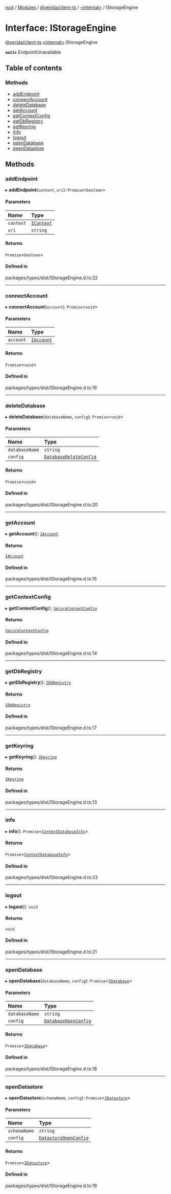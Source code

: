 [root](../README.md) / [Modules](../modules.md) / [@verida/client-ts](../modules/verida_client_ts.md) / [<internal\>](../modules/verida_client_ts._internal_.md) / IStorageEngine

# Interface: IStorageEngine

[@verida/client-ts](../modules/verida_client_ts.md).[<internal\>](../modules/verida_client_ts._internal_.md).IStorageEngine

**`emits`** EndpointUnavailable

## Table of contents

### Methods

- [addEndpoint](verida_client_ts._internal_.IStorageEngine.md#addendpoint)
- [connectAccount](verida_client_ts._internal_.IStorageEngine.md#connectaccount)
- [deleteDatabase](verida_client_ts._internal_.IStorageEngine.md#deletedatabase)
- [getAccount](verida_client_ts._internal_.IStorageEngine.md#getaccount)
- [getContextConfig](verida_client_ts._internal_.IStorageEngine.md#getcontextconfig)
- [getDbRegistry](verida_client_ts._internal_.IStorageEngine.md#getdbregistry)
- [getKeyring](verida_client_ts._internal_.IStorageEngine.md#getkeyring)
- [info](verida_client_ts._internal_.IStorageEngine.md#info)
- [logout](verida_client_ts._internal_.IStorageEngine.md#logout)
- [openDatabase](verida_client_ts._internal_.IStorageEngine.md#opendatabase)
- [openDatastore](verida_client_ts._internal_.IStorageEngine.md#opendatastore)

## Methods

### addEndpoint

▸ **addEndpoint**(`context`, `uri`): `Promise`<`boolean`\>

#### Parameters

| Name | Type |
| :------ | :------ |
| `context` | [`IContext`](verida_client_ts._internal_.IContext.md) |
| `uri` | `string` |

#### Returns

`Promise`<`boolean`\>

#### Defined in

packages/types/dist/IStorageEngine.d.ts:22

___

### connectAccount

▸ **connectAccount**(`account`): `Promise`<`void`\>

#### Parameters

| Name | Type |
| :------ | :------ |
| `account` | [`IAccount`](verida_client_ts._internal_.IAccount.md) |

#### Returns

`Promise`<`void`\>

#### Defined in

packages/types/dist/IStorageEngine.d.ts:16

___

### deleteDatabase

▸ **deleteDatabase**(`databaseName`, `config`): `Promise`<`void`\>

#### Parameters

| Name | Type |
| :------ | :------ |
| `databaseName` | `string` |
| `config` | [`DatabaseDeleteConfig`](verida_client_ts._internal_.DatabaseDeleteConfig.md) |

#### Returns

`Promise`<`void`\>

#### Defined in

packages/types/dist/IStorageEngine.d.ts:20

___

### getAccount

▸ **getAccount**(): [`IAccount`](verida_client_ts._internal_.IAccount.md)

#### Returns

[`IAccount`](verida_client_ts._internal_.IAccount.md)

#### Defined in

packages/types/dist/IStorageEngine.d.ts:15

___

### getContextConfig

▸ **getContextConfig**(): [`SecureContextConfig`](verida_client_ts._internal_.SecureContextConfig.md)

#### Returns

[`SecureContextConfig`](verida_client_ts._internal_.SecureContextConfig.md)

#### Defined in

packages/types/dist/IStorageEngine.d.ts:14

___

### getDbRegistry

▸ **getDbRegistry**(): [`IDbRegistry`](verida_client_ts._internal_.IDbRegistry.md)

#### Returns

[`IDbRegistry`](verida_client_ts._internal_.IDbRegistry.md)

#### Defined in

packages/types/dist/IStorageEngine.d.ts:17

___

### getKeyring

▸ **getKeyring**(): [`IKeyring`](verida_client_ts._internal_.IKeyring.md)

#### Returns

[`IKeyring`](verida_client_ts._internal_.IKeyring.md)

#### Defined in

packages/types/dist/IStorageEngine.d.ts:13

___

### info

▸ **info**(): `Promise`<[`ContextDatabaseInfo`](verida_client_ts._internal_.ContextDatabaseInfo.md)\>

#### Returns

`Promise`<[`ContextDatabaseInfo`](verida_client_ts._internal_.ContextDatabaseInfo.md)\>

#### Defined in

packages/types/dist/IStorageEngine.d.ts:23

___

### logout

▸ **logout**(): `void`

#### Returns

`void`

#### Defined in

packages/types/dist/IStorageEngine.d.ts:21

___

### openDatabase

▸ **openDatabase**(`databaseName`, `config`): `Promise`<[`IDatabase`](verida_client_ts._internal_.IDatabase.md)\>

#### Parameters

| Name | Type |
| :------ | :------ |
| `databaseName` | `string` |
| `config` | [`DatabaseOpenConfig`](verida_client_ts._internal_.DatabaseOpenConfig.md) |

#### Returns

`Promise`<[`IDatabase`](verida_client_ts._internal_.IDatabase.md)\>

#### Defined in

packages/types/dist/IStorageEngine.d.ts:18

___

### openDatastore

▸ **openDatastore**(`schemaName`, `config`): `Promise`<[`IDatastore`](verida_client_ts._internal_.IDatastore.md)\>

#### Parameters

| Name | Type |
| :------ | :------ |
| `schemaName` | `string` |
| `config` | [`DatastoreOpenConfig`](verida_client_ts._internal_.DatastoreOpenConfig.md) |

#### Returns

`Promise`<[`IDatastore`](verida_client_ts._internal_.IDatastore.md)\>

#### Defined in

packages/types/dist/IStorageEngine.d.ts:19
